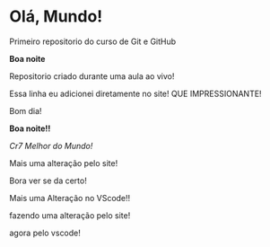 # Olá, Mundo!
 Primeiro repositorio do curso de Git e GitHub

 **Boa noite**

 Repositorio criado durante uma aula ao vivo!

 Essa linha eu adicionei diretamente no site! QUE IMPRESSIONANTE!

 Bom dia!

 **Boa noite!!**

 *Cr7 Melhor do Mundo!*

 Mais uma alteração pelo site!

 Bora ver se da certo!

Mais uma Alteração no VScode!!

fazendo uma alteração pelo site!

agora pelo vscode!